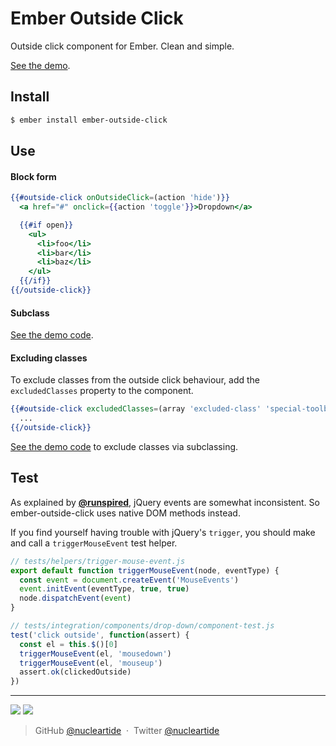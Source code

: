 
# Ember Outside Click

Outside click component for Ember. Clean and simple.

[See the demo][1].

## Install

```bash
$ ember install ember-outside-click
```

## Use

#### Block form

```hbs
{{#outside-click onOutsideClick=(action 'hide')}}
  <a href="#" onclick={{action 'toggle'}}>Dropdown</a>

  {{#if open}}
    <ul>
      <li>foo</li>
      <li>bar</li>
      <li>baz</li>
    </ul>
  {{/if}}
{{/outside-click}}
```

#### Subclass

[See the demo code][3].

#### Excluding classes

To exclude classes from the outside click behaviour, add the `excludedClasses`
property to the component.

```hbs
{{#outside-click excludedClasses=(array 'excluded-class' 'special-toolbar')}}
  ...
{{/outside-click}}
```

[See the demo code][3] to exclude classes via subclassing.

## Test

As explained by <strong>[@runspired][2]</strong>, jQuery events are somewhat
inconsistent. So ember-outside-click uses native DOM methods instead.

If you find yourself having trouble with jQuery's `trigger`, you should make
and call a `triggerMouseEvent` test helper.

```js
// tests/helpers/trigger-mouse-event.js
export default function triggerMouseEvent(node, eventType) {
  const event = document.createEvent('MouseEvents')
  event.initEvent(eventType, true, true)
  node.dispatchEvent(event)
}

// tests/integration/components/drop-down/component-test.js
test('click outside', function(assert) {
  const el = this.$()[0]
  triggerMouseEvent(el, 'mousedown')
  triggerMouseEvent(el, 'mouseup')
  assert.ok(clickedOutside)
})
```

---

![](https://img.shields.io/badge/license-MIT-blue.svg)
![](https://img.shields.io/badge/status-stable-green.svg)

> GitHub [@nucleartide](https://github.com/nucleartide) &nbsp;&middot;&nbsp;
> Twitter [@nucleartide](https://twitter.com/nucleartide)

[1]: http://nucleartide.github.io/ember-outside-click
[2]: http://blog.runspired.com/2016/01/27/the-real-reason-to-avoid-jquery/#mistake4usingoratleastnotunderstandingjqueryeventing
[3]: https://github.com/nucleartide/ember-outside-click/tree/master/tests/dummy/app/components/drop-down

